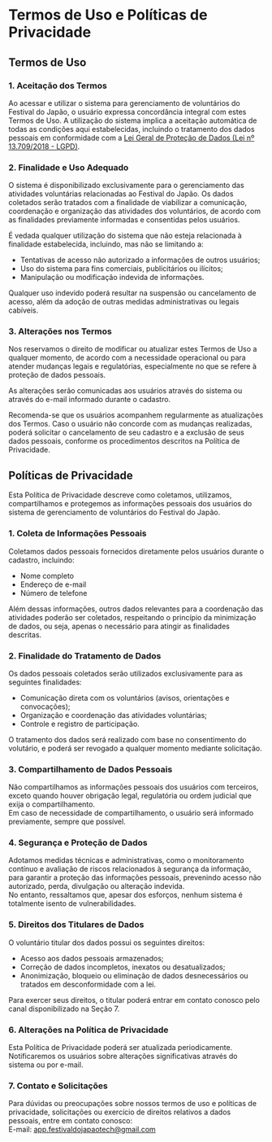 # Termos de Uso e Políticas de Privacidade

## Termos de Uso

### 1. Aceitação dos Termos
Ao acessar e utilizar o sistema para gerenciamento de voluntários do Festival do Japão, o usuário expressa concordância integral com estes Termos de Uso. A utilização do sistema implica a aceitação automática de todas as condições aqui estabelecidas, incluindo o tratamento dos dados pessoais em conformidade com a [Lei Geral de Proteção de Dados (Lei nº 13.709/2018 - LGPD)](https://www.planalto.gov.br/ccivil_03/_ato2015-2018/2018/lei/l13709.htm).

### 2. Finalidade e Uso Adequado
O sistema é disponibilizado exclusivamente para o gerenciamento das atividades voluntárias relacionadas ao Festival do Japão. Os dados coletados serão tratados com a finalidade de viabilizar a comunicação, coordenação e organização das atividades dos voluntários, de acordo com as finalidades previamente informadas e consentidas pelos usuários.

É vedada qualquer utilização do sistema que não esteja relacionada à finalidade estabelecida, incluindo, mas não se limitando a:
- Tentativas de acesso não autorizado a informações de outros usuários;
- Uso do sistema para fins comerciais, publicitários ou ilícitos;
- Manipulação ou modificação indevida de informações.

Qualquer uso indevido poderá resultar na suspensão ou cancelamento de acesso, além da adoção de outras medidas administrativas ou legais cabíveis.

### 3. Alterações nos Termos
Nos reservamos o direito de modificar ou atualizar estes Termos de Uso a qualquer momento, de acordo com a necessidade operacional ou para atender mudanças legais e regulatórias, especialmente no que se refere à proteção de dados pessoais.

As alterações serão comunicadas aos usuários através do sistema ou através do e-mail informado durante o cadastro.

Recomenda-se que os usuários acompanhem regularmente as atualizações dos Termos. Caso o usuário não concorde com as mudanças realizadas, poderá solicitar o cancelamento de seu cadastro e a exclusão de seus dados pessoais, conforme os procedimentos descritos na Política de Privacidade.

## Políticas de Privacidade
Esta Política de Privacidade descreve como coletamos, utilizamos, compartilhamos e protegemos as informações pessoais dos usuários do sistema de gerenciamento de voluntários do Festival do Japão.

### 1. Coleta de Informações Pessoais
Coletamos dados pessoais fornecidos diretamente pelos usuários durante o cadastro, incluindo:
- Nome completo
- Endereço de e-mail
- Número de telefone

Além dessas informações, outros dados relevantes para a coordenação das atividades poderão ser coletados, respeitando o princípio da minimização de dados, ou seja, apenas o necessário para atingir as finalidades descritas.

### 2. Finalidade do Tratamento de Dados
Os dados pessoais coletados serão utilizados exclusivamente para as seguintes finalidades:
- Comunicação direta com os voluntários (avisos, orientações e convocações);
- Organização e coordenação das atividades voluntárias;
- Controle e registro de participação.

O tratamento dos dados será realizado com base no consentimento do volutário, e poderá ser revogado a qualquer momento mediante solicitação.

### 3. Compartilhamento de Dados Pessoais
Não compartilhamos as informações pessoais dos usuários com terceiros, exceto quando houver obrigação legal, regulatória ou ordem judicial que exija o compartilhamento.<br>
Em caso de necessidade de compartilhamento, o usuário será informado previamente, sempre que possível.

### 4. Segurança e Proteção de Dados
Adotamos medidas técnicas e administrativas, como o monitoramento contínuo e avaliação de riscos relacionados à segurança da informação, para garantir a proteção das informações pessoais, prevenindo acesso não autorizado, perda, divulgação ou alteração indevida.<br>
No entanto, ressaltamos que, apesar dos esforços, nenhum sistema é totalmente isento de vulnerabilidades.

### 5. Direitos dos Titulares de Dados
O voluntário titular dos dados possui os seguintes direitos:
- Acesso aos dados pessoais armazenados;
- Correção de dados incompletos, inexatos ou desatualizados;
- Anonimização, bloqueio ou eliminação de dados desnecessários ou tratados em desconformidade com a lei.

Para exercer seus direitos, o titular poderá entrar em contato conosco pelo canal disponibilizado na Seção 7.

### 6. Alterações na Política de Privacidade
Esta Política de Privacidade poderá ser atualizada periodicamente. Notificaremos os usuários sobre alterações significativas através do sistema ou por e-mail.

### 7. Contato e Solicitações
Para dúvidas ou preocupações sobre nossos termos de uso e políticas de privacidade, solicitações ou exercício de direitos relativos a dados pessoais, entre em contato conosco:<br>
E-mail: app.festivaldojapaotech@gmail.com